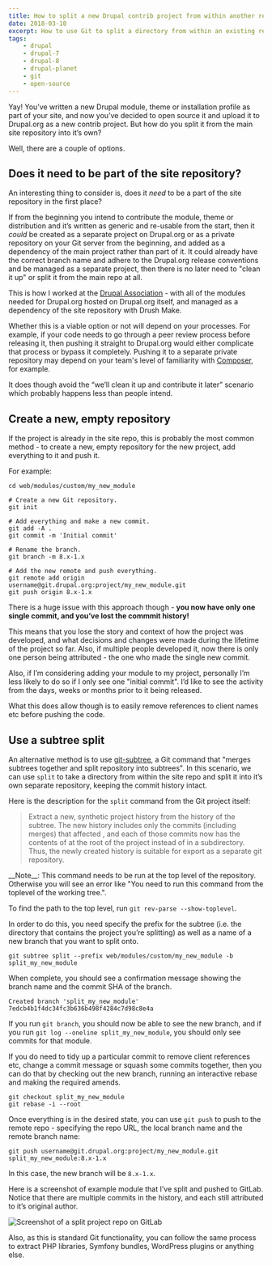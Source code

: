 ```yaml
---
title: How to split a new Drupal contrib project from within another repository
date: 2018-03-10
excerpt: How to use Git to split a directory from within an existing repository into it’s own.
tags:
    - drupal
    - drupal-7
    - drupal-8
    - drupal-planet
    - git
    - open-source
---
```


Yay! You’ve written a new Drupal module, theme or installation profile as part
of your site, and now you’ve decided to open source it and upload it to
Drupal.org as a new contrib project. But how do you split it from the main site
repository into it’s own?

Well, there are a couple of options.

## Does it need to be part of the site repository?

An interesting thing to consider is, does it _need_ to be a part of the site
repository in the first place?

If from the beginning you intend to contribute the module, theme or distribution
and it’s written as generic and re-usable from the start, then it _could_ be
created as a separate project on Drupal.org or as a private repository on your
Git server from the beginning, and added as a dependency of the main project
rather than part of it. It could already have the correct branch name and adhere
to the Drupal.org release conventions and be managed as a separate project, then
there is no later need to "clean it up" or split it from the main repo at all.

This is how I worked at the [Drupal Association][2] - with all of the modules
needed for Drupal.org hosted on Drupal.org itself, and managed as a dependency
of the site repository with Drush Make.

Whether this is a viable option or not will depend on your processes. For
example, if your code needs to go through a peer review process before releasing
it, then pushing it straight to Drupal.org would either complicate that process
or bypass it completely. Pushing it to a separate private repository may depend
on your team's level of familiarity with [Composer][3], for example.

It does though avoid the “we’ll clean it up and contribute it later” scenario
which probably happens less than people intend.

## Create a new, empty repository

If the project is already in the site repo, this is probably the most common
method - to create a new, empty repository for the new project, add everything
to it and push it.

For example:

```language-bash
cd web/modules/custom/my_new_module

# Create a new Git repository.
git init

# Add everything and make a new commit.
git add -A .
git commit -m 'Initial commit'

# Rename the branch.
git branch -m 8.x-1.x

# Add the new remote and push everything.
git remote add origin username@git.drupal.org:project/my_new_module.git
git push origin 8.x-1.x
```

There is a huge issue with this approach though - **you now have only one single
commit, and you’ve lost the commmit history!**

This means that you lose the story and context of how the project was developed,
and what decisions and changes were made during the lifetime of the project so
far. Also, if multiple people developed it, now there is only one person being
attributed - the one who made the single new commit.

Also, if I’m considering adding your module to my project, personally I’m less
likely to do so if I only see one "initial commit". I’d like to see the activity
from the days, weeks or months prior to it being released.

What this does allow though is to easily remove references to client names etc
before pushing the code.

## Use a subtree split

An alternative method is to use [git-subtree][0], a Git command that "merges
subtrees together and split repository into subtrees". In this scenario, we can
use `split` to take a directory from within the site repo and split it into it’s
own separate repository, keeping the commit history intact.

Here is the description for the `split` command from the Git project itself:

> Extract a new, synthetic project history from the history of the <prefix>
> subtree. The new history includes only the commits (including merges) that
> affected <prefix>, and each of those commits now has the contents of <prefix>
> at the root of the project instead of in a subdirectory. Thus, the newly
> created history is suitable for export as a separate git repository.

<div class="note" markdown="1">
__Note__: This command needs to be run at the top level of the repository. Otherwise you will see an error like "You need to run this command from the toplevel of the working tree.".

To find the path to the top level, run `git rev-parse --show-toplevel`.

</div>

In order to do this, you need specify the prefix for the subtree (i.e. the
directory that contains the project you’re splitting) as well as a name of a new
branch that you want to split onto.

```
git subtree split --prefix web/modules/custom/my_new_module -b split_my_new_module
```

When complete, you should see a confirmation message showing the branch name and
the commit SHA of the branch.

```
Created branch 'split_my_new_module'
7edcb4b1f4dc34fc3b636b498f4284c7d98c8e4a
```

If you run `git branch`, you should now be able to see the new branch, and if
you run `git log --oneline split_my_new_module`, you should only see commits for
that module.

If you do need to tidy up a particular commit to remove client references etc,
change a commit message or squash some commits together, then you can do that by
checking out the new branch, running an interactive rebase and making the
required amends.

```
git checkout split_my_new_module
git rebase -i --root
```

Once everything is in the desired state, you can use `git push` to push to the
remote repo - specifying the repo URL, the local branch name and the remote
branch name:

```
git push username@git.drupal.org:project/my_new_module.git split_my_new_module:8.x-1.x
```

In this case, the new branch will be `8.x-1.x`.

Here is a screenshot of example module that I’ve split and pushed to GitLab.
Notice that there are multiple commits in the history, and each still attributed
to it’s original author.

![Screenshot of a split project repo on GitLab](/images/blog/subtree-split-drupal-module.png)

Also, as this is standard Git functionality, you can follow the same process to
extract PHP libraries, Symfony bundles, WordPress plugins or anything else.

[0]: https://github.com/git/git/blob/master/contrib/subtree/git-subtree.txt
[1]:
  https://github.com/git/git/blob/master/contrib/subtree/git-subtree.txt#L101-L108
[2]: {{site.companies.drupal_association.url}}
[3]: https://getcomposer.org
